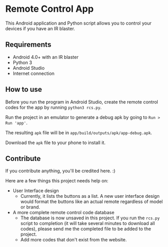 # Remote Control App

This Android application and Python script allows you to control your devices if you have an IR blaster.

## Requirements

* Android 4.0+ with an IR blaster
* Python 3 
* Android Studio
* Internet connection

## How to use

Before you run the program in Android Studio, create the remote control codes for the app by running `python3 rcs.py`. 

Run the project in an emulator to generate a debug apk by going to `Run > Run 'app'`. 

The resulting `apk` file will be in `app/build/outputs/apk/app-debug.apk`. 

Download the `apk` file to your phone to install it.

## Contribute

If you contribute anything, you'll be credited here. :)

Here are a few things this project needs help on:

* User Interface design 
  * Currently, it lists the buttons as a list. A new user interface design would format the buttons like an actual remote regardless of model or brand. 
* A more complete remote control code database
  * The database is now unsaved in this project. If you run the `rcs.py` script to completion (it will take several minutes to download all codes), please send me the completed file to be added to the project.
  * Add more codes that don't exist from the website.
